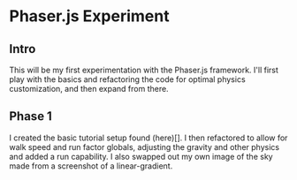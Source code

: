 # Phaser.js Experiment

## Intro
This will be my first experimentation with the Phaser.js framework.  I'll first play with the basics and refactoring the code for optimal physics customization, and then expand from there.

## Phase 1
I created the basic tutorial setup found (here)[].  I then refactored to allow for walk speed and run factor globals, adjusting the gravity and other physics and added a run capability.  I also swapped out my own image of the sky made from a screenshot of a linear-gradient.
